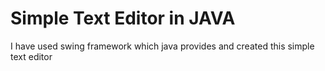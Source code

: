 <h1>Simple Text Editor in JAVA</h1>
<p> I have used swing framework which java provides and created this simple text editor</p> 
